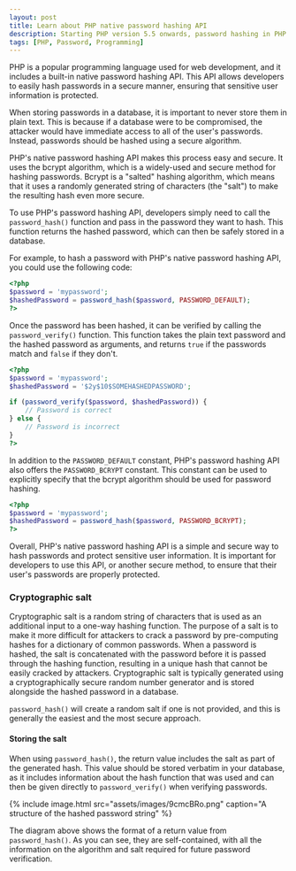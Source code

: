```yaml
---
layout: post
title: Learn about PHP native password hashing API
description: Starting PHP version 5.5 onwards, password hashing in PHP applications would be easier as the new native password hashing functions have been introduced.
tags: [PHP, Password, Programming]
---
```


PHP is a popular programming language used for web development, and it includes a built-in native password hashing API. This API allows developers to easily hash passwords in a secure manner, ensuring that sensitive user information is protected.

When storing passwords in a database, it is important to never store them in plain text. This is because if a database were to be compromised, the attacker would have immediate access to all of the user's passwords. Instead, passwords should be hashed using a secure algorithm.

PHP's native password hashing API makes this process easy and secure. It uses the bcrypt algorithm, which is a widely-used and secure method for hashing passwords. Bcrypt is a "salted" hashing algorithm, which means that it uses a randomly generated string of characters (the "salt") to make the resulting hash even more secure.

To use PHP's password hashing API, developers simply need to call the `password_hash()` function and pass in the password they want to hash. This function returns the hashed password, which can then be safely stored in a database.

For example, to hash a password with PHP's native password hashing API, you could use the following code:

```php
<?php
$password = 'mypassword';
$hashedPassword = password_hash($password, PASSWORD_DEFAULT);
?>
```

Once the password has been hashed, it can be verified by calling the `password_verify()` function. This function takes the plain text password and the hashed password as arguments, and returns `true` if the passwords match and `false` if they don't.

```php
<?php
$password = 'mypassword';
$hashedPassword = '$2y$10$SOMEHASHEDPASSWORD';

if (password_verify($password, $hashedPassword)) {
    // Password is correct
} else {
    // Password is incorrect
}
?>
```

In addition to the `PASSWORD_DEFAULT` constant, PHP's password hashing API also offers the `PASSWORD_BCRYPT` constant. This constant can be used to explicitly specify that the bcrypt algorithm should be used for password hashing.

```php
<?php
$password = 'mypassword';
$hashedPassword = password_hash($password, PASSWORD_BCRYPT);
?>
```

Overall, PHP's native password hashing API is a simple and secure way to hash passwords and protect sensitive user information. It is important for developers to use this API, or another secure method, to ensure that their user's passwords are properly protected.


### Cryptographic salt

Cryptographic salt is a random string of characters that is used as an additional input to a one-way hashing function. The purpose of a salt is to make it more difficult for attackers to crack a password by pre-computing hashes for a dictionary of common passwords. When a password is hashed, the salt is concatenated with the password before it is passed through the hashing function, resulting in a unique hash that cannot be easily cracked by attackers. Cryptographic salt is typically generated using a cryptographically secure random number generator and is stored alongside the hashed password in a database.

`password_hash()` will create a random salt if one is not provided, and this is generally the easiest and the most secure approach.

#### Storing the salt

When using `password_hash()`, the return value includes the salt as part of the generated hash. This value should be stored verbatim in your database, as it includes information about the hash function that was used and can then be given directly to `password_verify()` when verifying passwords.

{% include image.html src="assets/images/9cmcBRo.png" caption="A structure of the hashed password string" %}

The diagram above shows the format of a return value from `password_hash()`. As you can see, they are self-contained, with all the information on the algorithm and salt required for future password verification.